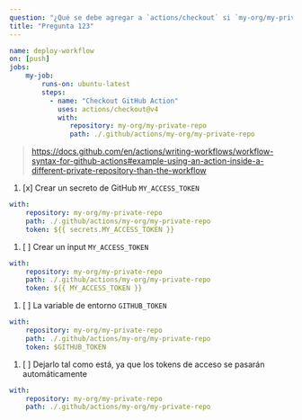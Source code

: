 ```yaml
---
question: "¿Qué se debe agregar a `actions/checkout` si `my-org/my-private-repo` es un repositorio privado diferente al que contiene el flujo de trabajo actual?"
title: "Pregunta 123"
---
```


```yaml
name: deploy-workflow
on: [push]
jobs:
    my-job:
        runs-on: ubuntu-latest
        steps:
          - name: "Checkout GitHub Action"
            uses: actions/checkout@v4
            with:
               repository: my-org/my-private-repo
               path: ./.github/actions/my-org/my-private-repo
```

> https://docs.github.com/en/actions/writing-workflows/workflow-syntax-for-github-actions#example-using-an-action-inside-a-different-private-repository-than-the-workflow

1. [x] Crear un secreto de GitHub `MY_ACCESS_TOKEN`
```yaml
with:
    repository: my-org/my-private-repo
    path: ./.github/actions/my-org/my-private-repo
    token: ${{ secrets.MY_ACCESS_TOKEN }}
```

1. [ ] Crear un input `MY_ACCESS_TOKEN`
```yaml
with:
    repository: my-org/my-private-repo
    path: ./.github/actions/my-org/my-private-repo
    token: ${{ MY_ACCESS_TOKEN }}
```

1. [ ] La variable de entorno `GITHUB_TOKEN`
```yaml
with:
    repository: my-org/my-private-repo
    path: ./.github/actions/my-org/my-private-repo
    token: $GITHUB_TOKEN
```

1. [ ] Dejarlo tal como está, ya que los tokens de acceso se pasarán automáticamente
```yaml
with:
    repository: my-org/my-private-repo
    path: ./.github/actions/my-org/my-private-repo
```
